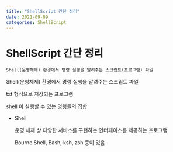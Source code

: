 ```yaml
---
title: "ShellScript 간단 정리"
date: 2021-09-09
categories: ShellScript
---
```


# ShellScript 간단 정리

    Shell(운영체제) 환경에서 명령 실행을 알려주는 스크립트(프로그램) 파일

Shell(운영체제) 환경에서 명령 실행을 알려주는 스크립트 파일

txt 형식으로 저장되는 프로그램

shell 이 실행할 수 있는 명령들의 집합

- Shell

  운영 체제 상 다양한 서비스를 구현하는 인터페이스를 제공하는 프로그램

  Bourne Shell, Bash, ksh, zsh 등이 있음
